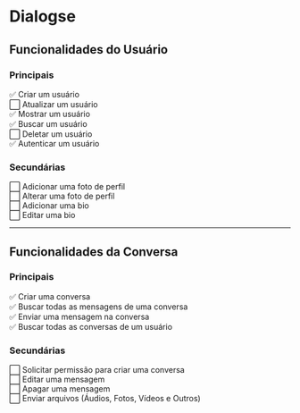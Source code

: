 # Dialogse

## **Funcionalidades do Usuário**

### **Principais**

✅ Criar um usuário  
⬜ Atualizar um usuário  
✅ Mostrar um usuário  
✅ Buscar um usuário  
⬜ Deletar um usuário  
✅ Autenticar um usuário

### **Secundárias**

⬜ Adicionar uma foto de perfil  
⬜ Alterar uma foto de perfil  
⬜ Adicionar uma bio  
⬜ Editar uma bio

---

## **Funcionalidades da Conversa**

### **Principais**

✅ Criar uma conversa  
✅ Buscar todas as mensagens de uma conversa  
✅ Enviar uma mensagem na conversa  
✅ Buscar todas as conversas de um usuário

### **Secundárias**

⬜ Solicitar permissão para criar uma conversa  
⬜ Editar uma mensagem  
⬜ Apagar uma mensagem  
⬜ Enviar arquivos (Áudios, Fotos, Vídeos e Outros)
